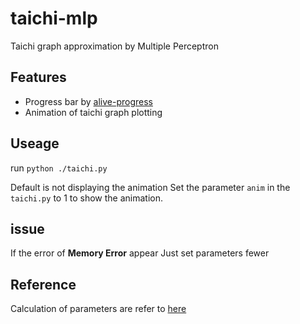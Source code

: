# taichi-mlp
Taichi  graph approximation by Multiple Perceptron

## Features
* Progress bar by [alive-progress](https://github.com/rsalmei/alive-progress)
* Animation of taichi graph plotting

## Useage
run `python ./taichi.py`

Default is not displaying the animation
Set the parameter `anim` in the `taichi.py` to 1 to show the animation.

## issue

If the error of **Memory Error** appear
Just set parameters fewer

## Reference

Calculation of parameters are refer to [here](https://blog.csdn.net/chuan403082010/article/details/86370551)
